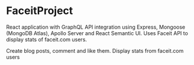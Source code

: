 # FaceitProject

React application with GraphQL API integration using Express, Mongoose (MongoDB Atlas), Apollo Server and React Semantic UI.
Uses Faceit API to display stats of faceit.com users.

Create blog posts, comment and like them. Display stats from faceit.com users
